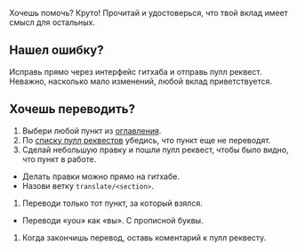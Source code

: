 Хочешь помочь? Круто! Прочитай и удостоверься, что твой вклад имеет смысл для остальных.

## Нашел ошибку?
Исправь прямо через интерфейс гитхаба и отправь пулл реквест.
Неважно, насколько мало изменений, любой вклад приветствуется. 


## Хочешь переводить?
1. Выбери любой пункт из [оглавления].
1. По [списку пулл реквестов] убедись, что пункт еще не переводят.
1. Сделай небольшую правку и пошли пулл реквест, чтобы было видно, что пункт в работе.
  * Делать правки можно прямо на гитхабе.
  * Назови ветку `translate/<section>`.
1. Переводи только тот пункт, за который взялся.
  * Переводи «you» как «вы». С прописной буквы.
1. Когда закончишь перевод, оставь коментарий к пулл реквесту.

[списку пулл реквестов]: https://github.com/CSSSR/javascript/pulls
[оглавления]: https://github.com/CSSSR/javascript/blob/master/README.md#table-of-contents
